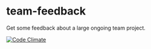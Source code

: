 team-feedback
=============
Get some feedback about a large ongoing team project.

[![Code Climate](https://codeclimate.com/github/arnaudlevy/team-feedback.png)](https://codeclimate.com/github/arnaudlevy/team-feedback)
